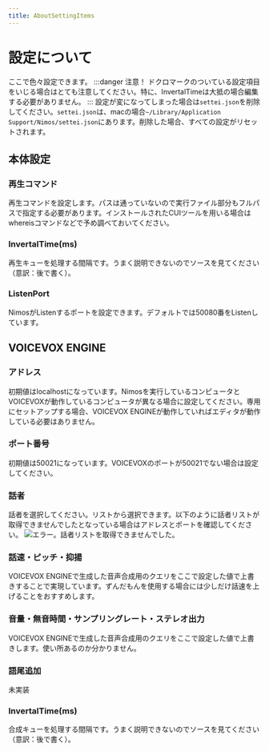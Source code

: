 ```yaml
---
title: AboutSettingItems
---
```

# 設定について
ここで色々設定できます。
:::danger 注意！
ドクロマークのついている設定項目をいじる場合はとても注意してください。特に、InvertalTimeは大抵の場合編集する必要がありません。
:::
設定が変になってしまった場合は`settei.json`を削除してください。`settei.json`は、macの場合`~/Library/Application Support/Nimos/settei.json`にあります。削除した場合、すべての設定がリセットされます。

## 本体設定
### 再生コマンド
再生コマンドを設定します。パスは通っていないので実行ファイル部分もフルパスで指定する必要があります。インストールされたCUIツールを用いる場合はwhereisコマンドなどで予め調べておいてください。

### InvertalTime(ms)
再生キューを処理する間隔です。うまく説明できないのでソースを見てください（意訳：後で書く）。

### ListenPort
NimosがListenするポートを設定できます。デフォルトでは50080番をListenしています。

## VOICEVOX ENGINE
### アドレス
初期値はlocalhostになっています。Nimosを実行しているコンピュータとVOICEVOXが動作しているコンピュータが異なる場合に設定してください。専用にセットアップする場合、VOICEVOX ENGINEが動作していればエディタが動作している必要はありません。

### ポート番号
初期値は50021になっています。VOICEVOXのポートが50021でない場合は設定してください。

### 話者
話者を選択してください。リストから選択できます。以下のように話者リストが取得できませんでしたとなっている場合はアドレスとポートを確認してください。
![エラー。話者リストを取得できませんでした。](/assets/cannot-get-speaker-list.png)

### 話速・ピッチ・抑揚
VOICEVOX ENGINEで生成した音声合成用のクエリをここで設定した値で上書きすることで実現しています。ずんだもんを使用する場合には少しだけ話速を上げることをおすすめします。

### 音量・無音時間・サンプリングレート・ステレオ出力
VOICEVOX ENGINEで生成した音声合成用のクエリをここで設定した値で上書きします。使い所あるのか分かりません。

### 語尾追加
未実装

### InvertalTime(ms)
合成キューを処理する間隔です。うまく説明できないのでソースを見てください（意訳：後で書く）。
